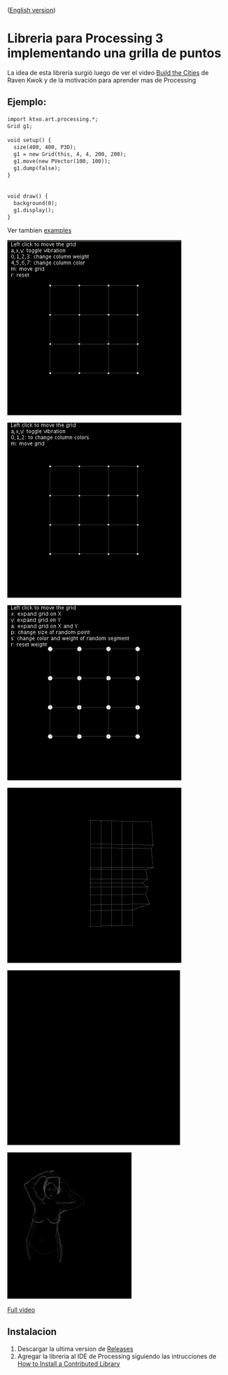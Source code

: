 ([English version](README.md))

#  Libreria para Processing 3 implementando una grilla de puntos



La idea de esta librería surgió luego de ver el video [Build the Cities](https://vimeo.com/121096680) de Raven Kwok y de la motivación para aprender mas de Processing


## Ejemplo:

```
import ktxo.art.processing.*;
Grid g1;

void setup() {
  size(400, 400, P3D);
  g1 = new Grid(this, 4, 4, 200, 200);
  g1.move(new PVector(100, 100));
  g1.dump(false);
}


void draw() {
  background(0);
  g1.display();
}

```

Ver tambien [examples](examples)

![SimpleGrid](examples/SimpleGrid/example.gif)

![SimpleGrid3D](examples/SimpleGrid3D/example.gif)

![SimpleGrid2](examples/SimpleGrid2/example.gif)

![SimpleGrid](examples/FaceGrid/example.gif)

![Movement](examples/Movement/example.gif)

![Usage of Grid of Points, sync with music](examples/sample_with_music.png)

[Full video](https://vimeo.com/566548032)

## Instalacion

1. Descargar la ultima version de [Releases](https://github.com/ktxoarts/processing_GridLibrary/releases)
2. Agregar la libreria al IDE de Processing siguiendo las intrucciones de [How to Install a Contributed Library](https://github.com/processing/processing/wiki/How-to-Install-a-Contributed-Library)